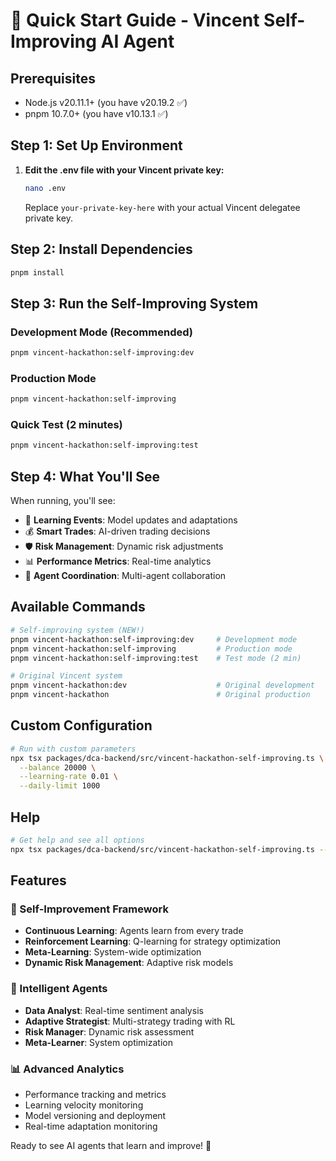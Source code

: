 # 🚀 Quick Start Guide - Vincent Self-Improving AI Agent

## Prerequisites
- Node.js v20.11.1+ (you have v20.19.2 ✅)
- pnpm 10.7.0+ (you have v10.13.1 ✅)

## Step 1: Set Up Environment

1. **Edit the .env file with your Vincent private key:**
   ```bash
   nano .env
   ```
   Replace `your-private-key-here` with your actual Vincent delegatee private key.

## Step 2: Install Dependencies

```bash
pnpm install
```

## Step 3: Run the Self-Improving System

### Development Mode (Recommended)
```bash
pnpm vincent-hackathon:self-improving:dev
```

### Production Mode
```bash
pnpm vincent-hackathon:self-improving
```

### Quick Test (2 minutes)
```bash
pnpm vincent-hackathon:self-improving:test
```

## Step 4: What You'll See

When running, you'll see:
- 🧠 **Learning Events**: Model updates and adaptations
- 💰 **Smart Trades**: AI-driven trading decisions  
- 🛡️ **Risk Management**: Dynamic risk adjustments
- 📊 **Performance Metrics**: Real-time analytics
- 🤖 **Agent Coordination**: Multi-agent collaboration

## Available Commands

```bash
# Self-improving system (NEW!)
pnpm vincent-hackathon:self-improving:dev     # Development mode
pnpm vincent-hackathon:self-improving         # Production mode
pnpm vincent-hackathon:self-improving:test    # Test mode (2 min)

# Original Vincent system
pnpm vincent-hackathon:dev                    # Original development
pnpm vincent-hackathon                        # Original production
```

## Custom Configuration

```bash
# Run with custom parameters
npx tsx packages/dca-backend/src/vincent-hackathon-self-improving.ts \
  --balance 20000 \
  --learning-rate 0.01 \
  --daily-limit 1000
```

## Help

```bash
# Get help and see all options
npx tsx packages/dca-backend/src/vincent-hackathon-self-improving.ts --help
```

## Features

### 🧠 Self-Improvement Framework
- **Continuous Learning**: Agents learn from every trade
- **Reinforcement Learning**: Q-learning for strategy optimization
- **Meta-Learning**: System-wide optimization
- **Dynamic Risk Management**: Adaptive risk models

### 🤖 Intelligent Agents
- **Data Analyst**: Real-time sentiment analysis
- **Adaptive Strategist**: Multi-strategy trading with RL
- **Risk Manager**: Dynamic risk assessment
- **Meta-Learner**: System optimization

### 📊 Advanced Analytics
- Performance tracking and metrics
- Learning velocity monitoring
- Model versioning and deployment
- Real-time adaptation monitoring

Ready to see AI agents that learn and improve! 🎯
